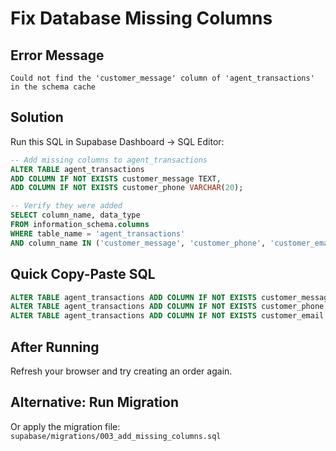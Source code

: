 # Fix Database Missing Columns

## Error Message
```
Could not find the 'customer_message' column of 'agent_transactions' in the schema cache
```

## Solution

Run this SQL in Supabase Dashboard → SQL Editor:

```sql
-- Add missing columns to agent_transactions
ALTER TABLE agent_transactions 
ADD COLUMN IF NOT EXISTS customer_message TEXT,
ADD COLUMN IF NOT EXISTS customer_phone VARCHAR(20);

-- Verify they were added
SELECT column_name, data_type 
FROM information_schema.columns 
WHERE table_name = 'agent_transactions' 
AND column_name IN ('customer_message', 'customer_phone', 'customer_email');
```

## Quick Copy-Paste SQL

```sql
ALTER TABLE agent_transactions ADD COLUMN IF NOT EXISTS customer_message TEXT;
ALTER TABLE agent_transactions ADD COLUMN IF NOT EXISTS customer_phone VARCHAR(20);
ALTER TABLE agent_transactions ADD COLUMN IF NOT EXISTS customer_email VARCHAR(100);
```

## After Running

Refresh your browser and try creating an order again.

## Alternative: Run Migration

Or apply the migration file: `supabase/migrations/003_add_missing_columns.sql`

